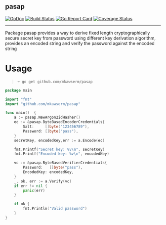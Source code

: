 pasap 
-------------------------------------------------
[![GoDoc](https://godoc.org/github.com/mkawserm/pasap?status.svg)](https://godoc.org/github.com/mkawserm/pasap)
[![Build Status](https://travis-ci.com/mkawserm/pasap.svg?branch=master)](https://travis-ci.com/mkawserm/pasap)
[![Go Report Card](https://goreportcard.com/badge/github.com/mkawserm/pasap)](https://goreportcard.com/report/github.com/mkawserm/pasap)
[![Coverage Status](https://coveralls.io/repos/github/mkawserm/pasap/badge.svg?branch=master)](https://coveralls.io/github/mkawserm/pasap?branch=master)

-------------------------------------------------

Package pasap provides a way to derive fixed length
cryptographically secure secret key from password
using different key derivation algorithm, provides an encoded string and
verify the password against the encoded string

# Usage

> `➜ go get github.com/mkawserm/pasap`

```go
package main

import "fmt"
import "github.com/mkawserm/pasap"

func main()  {
	a := pasap.NewArgon2idHasher()
	ec := &pasap.ByteBasedEncoderCredentials{
		Salt:     []byte("123456789"),
		Password: []byte("pass"),
	}
	secretKey, encodedKey,err := a.Encode(ec)

	fmt.Printf("Secret key: %v\n", secretKey)
	fmt.Printf("Encoded key: %v\n", encodedKey)

	vc := &pasap.ByteBasedVerifierCredentials{
		Password:   []byte("pass"),
		EncodedKey: encodedKey,
	}
	_, ok, err := a.Verify(vc)
	if err != nil {
		panic(err)
	}

	if ok {
		fmt.Println("Valid password")
	}
}
```